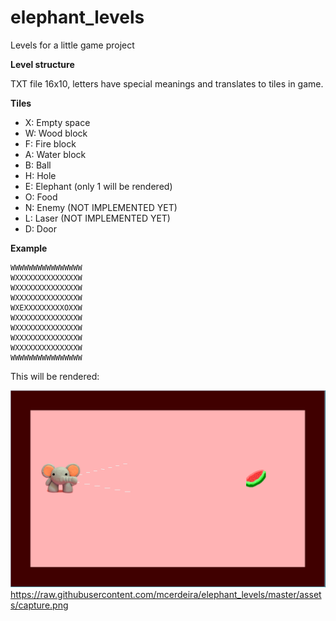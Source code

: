 # elephant_levels
Levels for a little game project

**Level structure**

TXT file 16x10, letters have special meanings and translates to tiles in game.

**Tiles**

* X: Empty space
* W: Wood block
* F: Fire block
* A: Water block
* B: Ball
* H: Hole
* E: Elephant (only 1 will be rendered)
* O: Food
* N: Enemy (NOT IMPLEMENTED YET)
* L: Laser (NOT IMPLEMENTED YET)
* D: Door

**Example**
```
WWWWWWWWWWWWWWWW
WXXXXXXXXXXXXXXW
WXXXXXXXXXXXXXXW
WXXXXXXXXXXXXXXW
WXEXXXXXXXXXOXXW
WXXXXXXXXXXXXXXW
WXXXXXXXXXXXXXXW
WXXXXXXXXXXXXXXW
WXXXXXXXXXXXXXXW
WWWWWWWWWWWWWWWW
```
This will be rendered:

![Level 1](https://raw.githubusercontent.com/mcerdeira/elephant_levels/master/assets/capture.png)https://raw.githubusercontent.com/mcerdeira/elephant_levels/master/assets/capture.png
